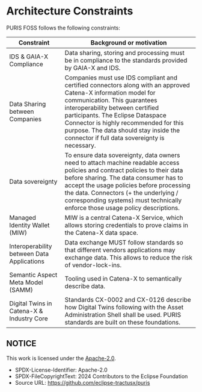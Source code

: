 # Architecture Constraints

PURIS FOSS follows the following constraints:

| Constraint                                 | Background or motivation                                                                                                                                                                                                                                                                                                                                 |
|--------------------------------------------|----------------------------------------------------------------------------------------------------------------------------------------------------------------------------------------------------------------------------------------------------------------------------------------------------------------------------------------------------------|
| IDS & GAIA-X Compliance                    | Data sharing, storing and processing must be in compliance to the standards provided by GAIA-X and IDS.                                                                                                                                                                                                                                                  |
| Data Sharing between Companies             | Companies must use IDS compliant and certified connectors along with an approved Catena-X information model for communication. This guarantees interoperability between certified participants. The Eclipse Dataspace Connector is highly recommended for this purpose. The data should stay inside the connector if full data sovereignty is necessary. |
| Data sovereignty                           | To ensure data sovereignty, data owners need to attach machine readable access policies and contract policies to their data before sharing. The data consumer has to accept the usage policies before processing the data. Connectors (+ the underlying / corresponding systems) must technically enforce those usage policy descriptions.               |
| Managed Identity Wallet (MIW)              | MIW is a central Catena-X Service, which allows storing credentials to prove claims in the Catena-X data space.                                                                                                                                                                                                                                          |
| Interoperability between Data Applications | Data exchange MUST follow standards so that different vendors applications may exchange data. This allows to reduce the risk of vendor-lock-ins.                                                                                                                                                                                                         |
| Semantic Aspect Meta Model (SAMM)          | Tooling used in Catena-X to semantically describe data.                                                                                                                                                                                                                                                                                                  |
| Digital Twins in Catena-X & Industry Core  | Standards CX-0002 and CX-0126 describe how Digital Twins following with the Asset Administration Shell shall be used. PURIS standards are built on these foundations.                                                                                                                                                                                    |

## NOTICE

This work is licensed under the [Apache-2.0](https://www.apache.org/licenses/LICENSE-2.0).

- SPDX-License-Identifier: Apache-2.0
- SPDX-FileCopyrightText: 2024 Contributors to the Eclipse Foundation
- Source URL: https://github.com/eclipse-tractusx/puris
